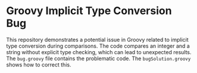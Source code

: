 # Groovy Implicit Type Conversion Bug
This repository demonstrates a potential issue in Groovy related to implicit type conversion during comparisons.  The code compares an integer and a string without explicit type checking, which can lead to unexpected results. The `bug.groovy` file contains the problematic code. The `bugSolution.groovy` shows how to correct this.